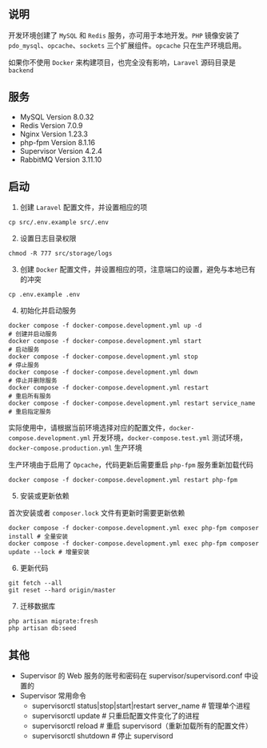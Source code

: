 ## 说明

开发环境创建了 `MySQL` 和 `Redis` 服务，亦可用于本地开发。`PHP` 镜像安装了 `pdo_mysql`、`opcache`、`sockets` 三个扩展组件。`opcache` 只在生产环境启用。

如果你不使用 `Docker` 来构建项目，也完全没有影响，`Laravel` 源码目录是 `backend`

## 服务

- MySQL Version 8.0.32
- Redis Version 7.0.9
- Nginx Version 1.23.3
- php-fpm Version 8.1.16
- Supervisor Version 4.2.4
- RabbitMQ Version 3.11.10

## 启动

1. 创建 `Laravel` 配置文件，并设置相应的项

```shell
cp src/.env.example src/.env
```

2. 设置日志目录权限

```shell
chmod -R 777 src/storage/logs
```

3. 创建 `Docker` 配置文件，并设置相应的项，注意端口的设置，避免与本地已有的冲突

```shell
cp .env.example .env
```

4. 初始化并启动服务

```shell
docker compose -f docker-compose.development.yml up -d                               # 创建并启动服务
docker compose -f docker-compose.development.yml start                               # 启动服务
docker compose -f docker-compose.development.yml stop                                # 停止服务
docker compose -f docker-compose.development.yml down                                # 停止并删除服务
docker compose -f docker-compose.development.yml restart                             # 重启所有服务
docker compose -f docker-compose.development.yml restart service_name                # 重启指定服务
```

实际使用中，请根据当前环境选择对应的配置文件，`docker-compose.development.yml` 开发环境，`docker-compose.test.yml` 测试环境，`docker-compose.production.yml` 生产环境

生产环境由于启用了 `Opcache`，代码更新后需要重启 `php-fpm` 服务重新加载代码

```shell
docker compose -f docker-compose.development.yml restart php-fpm
```

5. 安装或更新依赖

首次安装或者 `composer.lock` 文件有更新时需要更新依赖

```shell
docker compose -f docker-compose.development.yml exec php-fpm composer install # 全量安装
docker compose -f docker-compose.development.yml exec php-fpm composer update --lock # 增量安装
```

6. 更新代码

```shell
git fetch --all
git reset --hard origin/master
```

7. 迁移数据库

```shell
php artisan migrate:fresh
php artisan db:seed
```

## 其他

- Supervisor 的 Web 服务的账号和密码在 supervisor/supervisord.conf 中设置的
- Supervisor 常用命令
  - supervisorctl status|stop|start|restart server_name # 管理单个进程
  - supervisorctl update # 只重启配置文件变化了的进程
  - supervisorctl reload # 重启 supervisord（重新加载所有的配置文件）
  - supervisorctl shutdown # 停止 supervisord